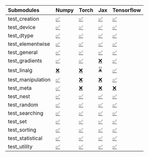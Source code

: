 | Submodules        | Numpy                                                                                                                           | Torch                                                                                                                           | Jax                                                                                                                             | Tensorflow                                                                                                                      |
|:------------------|:--------------------------------------------------------------------------------------------------------------------------------|:--------------------------------------------------------------------------------------------------------------------------------|:--------------------------------------------------------------------------------------------------------------------------------|:--------------------------------------------------------------------------------------------------------------------------------|
| test_creation     | <a href="https://github.com/unifyai/ivy/runs/7832479157?check_suite_focus=true" rel="noopener noreferrer" target="_blank">✅</a> | <a href="https://github.com/unifyai/ivy/runs/7832479947?check_suite_focus=true" rel="noopener noreferrer" target="_blank">✅</a> | <a href="https://github.com/unifyai/ivy/runs/7832480840?check_suite_focus=true" rel="noopener noreferrer" target="_blank">✅</a> | <a href="https://github.com/unifyai/ivy/runs/7832481739?check_suite_focus=true" rel="noopener noreferrer" target="_blank">✅</a> |
| test_device       | <a href="https://github.com/unifyai/ivy/runs/7832479193?check_suite_focus=true" rel="noopener noreferrer" target="_blank">✅</a> | <a href="https://github.com/unifyai/ivy/runs/7832480017?check_suite_focus=true" rel="noopener noreferrer" target="_blank">✅</a> | <a href="https://github.com/unifyai/ivy/runs/7832480897?check_suite_focus=true" rel="noopener noreferrer" target="_blank">✅</a> | <a href="https://github.com/unifyai/ivy/runs/7832481794?check_suite_focus=true" rel="noopener noreferrer" target="_blank">✅</a> |
| test_dtype        | <a href="https://github.com/unifyai/ivy/runs/7832479233?check_suite_focus=true" rel="noopener noreferrer" target="_blank">✅</a> | <a href="https://github.com/unifyai/ivy/runs/7832480072?check_suite_focus=true" rel="noopener noreferrer" target="_blank">✅</a> | <a href="https://github.com/unifyai/ivy/runs/7832480958?check_suite_focus=true" rel="noopener noreferrer" target="_blank">✅</a> | <a href="https://github.com/unifyai/ivy/runs/7832481833?check_suite_focus=true" rel="noopener noreferrer" target="_blank">✅</a> |
| test_elementwise  | <a href="https://github.com/unifyai/ivy/runs/7832479265?check_suite_focus=true" rel="noopener noreferrer" target="_blank">✅</a> | <a href="https://github.com/unifyai/ivy/runs/7832480148?check_suite_focus=true" rel="noopener noreferrer" target="_blank">✅</a> | <a href="https://github.com/unifyai/ivy/runs/7832481006?check_suite_focus=true" rel="noopener noreferrer" target="_blank">✅</a> | <a href="https://github.com/unifyai/ivy/runs/7832481873?check_suite_focus=true" rel="noopener noreferrer" target="_blank">✅</a> |
| test_general      | <a href="https://github.com/unifyai/ivy/runs/7832479298?check_suite_focus=true" rel="noopener noreferrer" target="_blank">✅</a> | <a href="https://github.com/unifyai/ivy/runs/7832480205?check_suite_focus=true" rel="noopener noreferrer" target="_blank">✅</a> | <a href="https://github.com/unifyai/ivy/runs/7832481070?check_suite_focus=true" rel="noopener noreferrer" target="_blank">✅</a> | <a href="https://github.com/unifyai/ivy/runs/7832481912?check_suite_focus=true" rel="noopener noreferrer" target="_blank">✅</a> |
| test_gradients    | <a href="https://github.com/unifyai/ivy/runs/7832479338?check_suite_focus=true" rel="noopener noreferrer" target="_blank">✅</a> | <a href="https://github.com/unifyai/ivy/runs/7832480264?check_suite_focus=true" rel="noopener noreferrer" target="_blank">✅</a> | <a href="https://github.com/unifyai/ivy/runs/7832481129?check_suite_focus=true" rel="noopener noreferrer" target="_blank">❌</a> | <a href="https://github.com/unifyai/ivy/runs/7832481953?check_suite_focus=true" rel="noopener noreferrer" target="_blank">✅</a> |
| test_linalg       | <a href="https://github.com/unifyai/ivy/runs/7832479364?check_suite_focus=true" rel="noopener noreferrer" target="_blank">❌</a> | <a href="https://github.com/unifyai/ivy/runs/7832480337?check_suite_focus=true" rel="noopener noreferrer" target="_blank">❌</a> | <a href="https://github.com/unifyai/ivy/runs/7832481184?check_suite_focus=true" rel="noopener noreferrer" target="_blank">⌛</a> | <a href="https://github.com/unifyai/ivy/runs/7832481989?check_suite_focus=true" rel="noopener noreferrer" target="_blank">✅</a> |
| test_manipulation | <a href="https://github.com/unifyai/ivy/runs/7832479403?check_suite_focus=true" rel="noopener noreferrer" target="_blank">✅</a> | <a href="https://github.com/unifyai/ivy/runs/7832480385?check_suite_focus=true" rel="noopener noreferrer" target="_blank">❌</a> | <a href="https://github.com/unifyai/ivy/runs/7832481237?check_suite_focus=true" rel="noopener noreferrer" target="_blank">❌</a> | <a href="https://github.com/unifyai/ivy/runs/7832482024?check_suite_focus=true" rel="noopener noreferrer" target="_blank">✅</a> |
| test_meta         | <a href="https://github.com/unifyai/ivy/runs/7832479440?check_suite_focus=true" rel="noopener noreferrer" target="_blank">✅</a> | <a href="https://github.com/unifyai/ivy/runs/7832480450?check_suite_focus=true" rel="noopener noreferrer" target="_blank">❌</a> | <a href="https://github.com/unifyai/ivy/runs/7832481289?check_suite_focus=true" rel="noopener noreferrer" target="_blank">❌</a> | <a href="https://github.com/unifyai/ivy/runs/7832482063?check_suite_focus=true" rel="noopener noreferrer" target="_blank">❌</a> |
| test_nest         | <a href="https://github.com/unifyai/ivy/runs/7832479493?check_suite_focus=true" rel="noopener noreferrer" target="_blank">✅</a> | <a href="https://github.com/unifyai/ivy/runs/7832480511?check_suite_focus=true" rel="noopener noreferrer" target="_blank">✅</a> | <a href="https://github.com/unifyai/ivy/runs/7832481349?check_suite_focus=true" rel="noopener noreferrer" target="_blank">✅</a> | <a href="https://github.com/unifyai/ivy/runs/7832482090?check_suite_focus=true" rel="noopener noreferrer" target="_blank">✅</a> |
| test_random       | <a href="https://github.com/unifyai/ivy/runs/7832479556?check_suite_focus=true" rel="noopener noreferrer" target="_blank">✅</a> | <a href="https://github.com/unifyai/ivy/runs/7832480566?check_suite_focus=true" rel="noopener noreferrer" target="_blank">✅</a> | <a href="https://github.com/unifyai/ivy/runs/7832481400?check_suite_focus=true" rel="noopener noreferrer" target="_blank">✅</a> | <a href="https://github.com/unifyai/ivy/runs/7832482135?check_suite_focus=true" rel="noopener noreferrer" target="_blank">✅</a> |
| test_searching    | <a href="https://github.com/unifyai/ivy/runs/7832479624?check_suite_focus=true" rel="noopener noreferrer" target="_blank">✅</a> | <a href="https://github.com/unifyai/ivy/runs/7832480605?check_suite_focus=true" rel="noopener noreferrer" target="_blank">✅</a> | <a href="https://github.com/unifyai/ivy/runs/7832481462?check_suite_focus=true" rel="noopener noreferrer" target="_blank">✅</a> | <a href="https://github.com/unifyai/ivy/runs/7832482185?check_suite_focus=true" rel="noopener noreferrer" target="_blank">✅</a> |
| test_set          | <a href="https://github.com/unifyai/ivy/runs/7832479695?check_suite_focus=true" rel="noopener noreferrer" target="_blank">✅</a> | <a href="https://github.com/unifyai/ivy/runs/7832480659?check_suite_focus=true" rel="noopener noreferrer" target="_blank">✅</a> | <a href="https://github.com/unifyai/ivy/runs/7832481517?check_suite_focus=true" rel="noopener noreferrer" target="_blank">✅</a> | <a href="https://github.com/unifyai/ivy/runs/7832482223?check_suite_focus=true" rel="noopener noreferrer" target="_blank">✅</a> |
| test_sorting      | <a href="https://github.com/unifyai/ivy/runs/7832479766?check_suite_focus=true" rel="noopener noreferrer" target="_blank">✅</a> | <a href="https://github.com/unifyai/ivy/runs/7832480708?check_suite_focus=true" rel="noopener noreferrer" target="_blank">✅</a> | <a href="https://github.com/unifyai/ivy/runs/7832481572?check_suite_focus=true" rel="noopener noreferrer" target="_blank">✅</a> | <a href="https://github.com/unifyai/ivy/runs/7832482269?check_suite_focus=true" rel="noopener noreferrer" target="_blank">✅</a> |
| test_statistical  | <a href="https://github.com/unifyai/ivy/runs/7832479820?check_suite_focus=true" rel="noopener noreferrer" target="_blank">✅</a> | <a href="https://github.com/unifyai/ivy/runs/7832480749?check_suite_focus=true" rel="noopener noreferrer" target="_blank">✅</a> | <a href="https://github.com/unifyai/ivy/runs/7832481635?check_suite_focus=true" rel="noopener noreferrer" target="_blank">✅</a> | <a href="https://github.com/unifyai/ivy/runs/7832482342?check_suite_focus=true" rel="noopener noreferrer" target="_blank">✅</a> |
| test_utility      | <a href="https://github.com/unifyai/ivy/runs/7832479865?check_suite_focus=true" rel="noopener noreferrer" target="_blank">✅</a> | <a href="https://github.com/unifyai/ivy/runs/7832480795?check_suite_focus=true" rel="noopener noreferrer" target="_blank">✅</a> | <a href="https://github.com/unifyai/ivy/runs/7832481686?check_suite_focus=true" rel="noopener noreferrer" target="_blank">✅</a> | <a href="https://github.com/unifyai/ivy/runs/7832482391?check_suite_focus=true" rel="noopener noreferrer" target="_blank">✅</a> |